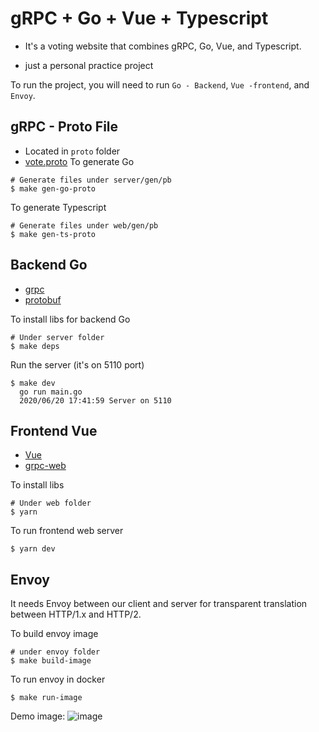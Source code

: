 # gRPC + Go + Vue + Typescript
* It's a voting website that combines gRPC, Go, Vue, and Typescript.
-  just a personal practice project

To run the project, you will need to run `Go - Backend`, `Vue -frontend`, and `Envoy`.

## gRPC - Proto File
* Located in `proto` folder
* [vote.proto](proto/vote.proto)
To generate Go
```
# Generate files under server/gen/pb
$ make gen-go-proto
```
To generate Typescript
```
# Generate files under web/gen/pb
$ make gen-ts-proto
```

## Backend Go
* [grpc](https://github.com/grpc/grpc-go)
* [protobuf](https://github.com/golang/protobuf)

To install libs for backend Go
```
# Under server folder
$ make deps
```
Run the server (it's on 5110 port)
```
$ make dev
  go run main.go
  2020/06/20 17:41:59 Server on 5110

```

## Frontend Vue
* [Vue](https://github.com/vuejs/vue)
* [grpc-web](https://github.com/grpc/grpc-web)

To install libs
```
# Under web folder
$ yarn
```
To run frontend web server
```
$ yarn dev
```
## Envoy
It needs Envoy between our client and server for transparent translation between HTTP/1.x and HTTP/2.

To build envoy image
```
# under envoy folder
$ make build-image
```

To run envoy in docker
```
$ make run-image
```

Demo image:
![image](https://storage.googleapis.com/jay-personal-bucket/everyone/gRPC_web_demo.png)
